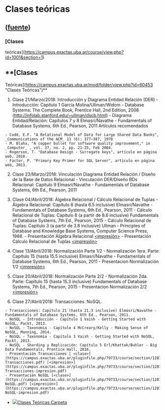 # Clases teóricas
([fuente](https://campus.exactas.uba.ar/course/view.php?id=1001&section=1))
---
### [Clases
teóricas](https://campus.exactas.uba.ar/course/view.php?id=1001&section=1)

##  **[Clases
Teóricas](https://campus.exactas.uba.ar/mod/folder/view.php?id=60453 "Clases
Teóricas")**

  1. Clase 21/Marzo/2018: Introducción y Diagrama Entidad Relación (DER) 
    - Introducción: Capítulo 1 García Molina/Ullman/Widom - Database Systems: The Complete Book, Prentice Hall, 2nd Edition, 2008 (<http://infolab.stanford.edu/~ullman/dscb.html>)
    - Diagrama Entidad/Relación: Capítulos 7 y 8 Elmasri/Navathe - Fundamentals of Database Systems, 6th Ed., Pearson, 2011
Artículos recomendados

    - Codd, E.F. "A Relational Model of Data for Large Shared Data Banks", _Communications of the ACM_ 13 (6): 377–387, 1970
    - M. Blaha, "A copper bullet for software quality improvement," in _Computer_ , vol. 37, no. 2, pp. 21-25, Feb 2004.
    - Rogerson, T. "Database Design - Surrogate keys", artículo en página web, 2010.
    - Factor, P. "Primary Key Primer for SQL Server", artículo en página web, 2013.
  2. Clase 23/Marzo/2018: Vinculación Diagrama Entidad Relación / Diseño de la Base de Datos Relacional 
    - Vinculación DER/Diseño BDs Relacional: Capítulo 9 Elmasri/Navathe - Fundamentals of Database Systems, 6th Ed., Pearson, 2011
  3. Clase 04/Abril/2018: Álgebra Relacional / Cálculo Relacional de Tuplas
    - Álgebra Relacional: Capítulo 6 (hasta 6.5 inclusive) Elmasri/Navathe - Fundamentals of Database Systems, 6th Ed., Pearson, 2011
    - Cálculo Relacional de Tuplas: Capítulo 8 (a partir de 8.6 inclusive) Fundamentals of Database Systems, 7th Ed., Pearson, 2015
    - Cálculo Relacional de Tuplas: Capìtulo 3 (a partir de 3.8 inclusive) Ullman - Principles of Database and Knowledge Base Systems, Computer Science Press, 1988.
    - Presentación Álgebra Relacional [<clase>](https://campus.exactas.uba.ar/pluginfile.php/79733/course/section/12872/ct03-AlgebraRelacional.pdf) [<impresión>](https://campus.exactas.uba.ar/pluginfile.php/79733/course/section/12872/ct03-AlgebraRelacional-impresion.pdf)
    - Presentación Cálculo Relacional de Tuplas [<clase>](https://campus.exactas.uba.ar/pluginfile.php/79733/course/section/12872/ct03-CalculoRelacionalDeTuplas.pdf) [<impresión>](https://campus.exactas.uba.ar/pluginfile.php/79733/course/section/12872/ct03-CalculoRelacionalDeTuplas-impresion.pdf)
  4. Clase 13/Abril/2018: Normalización Parte 1/2
    - Normalización 1era. Parte: Capítulo 15 (hasta 15.5 inclusive) Elmasri/Navathe - Fundamentals of Database Systems, 6th Ed., Pearson, 2011
    - Presentacion Normalización 1/2 [<clase>](https://campus.exactas.uba.ar/pluginfile.php/79733/course/section/12872/ct04-Normalizacion.pdf) [<impresión>](https://campus.exactas.uba.ar/pluginfile.php/79733/course/section/12872/ct04-Normalizacion-impresion.pdf)

  5. Clase 20/Abril/2018: Normalización Parte 2/2
    - Normalización 2da. Parte: Capítulo 15 (hasta 15.3 inclusive) Fundamentals of Database Systems, 7th Ed., Pearson, 2015
    - Presentacion Normalización 2/2 [<clase>](https://campus.exactas.uba.ar/pluginfile.php/79733/course/section/12872/ct05-Normalizacion2.pdf) [<impresión>](https://campus.exactas.uba.ar/pluginfile.php/79733/course/section/12872/ct05-Normalizacion2-impresion.pdf)
  6. Clase 27/Abril/2018: Transacciones. NoSQL.  

    - Transacciones: Capítulo 21 (hasta 21.3 inclusive) Elmasri/Navathe - Fundamentals of Database Systems, 6th Ed., Pearson, 2011.
    - NoSQL - Introducción - Capítulo 1 Vaish - Getting Started with NoSQL, Packt, 2013.
    - NoSQL - Taxonomia - Capítulo 4 McCreary/Kelly - Making Sense of NoSQL, Manning, 2014.
    - NoSQL - Taxonomia - Capítulo 3 Vaish - Getting Started with NoSQL, Packt, 2013.
    - NoSQL - Sharding y Replicación: Capítulo 5 Erl/Khattak/Buhler - Big Data Fundamentals, Prentice Hall, 2016.
    - Presentación Transacciones [ <clase>](https://campus.exactas.uba.ar/pluginfile.php/79733/course/section/12872/ct06-Transacciones.pdf) [<impresión>](https://campus.exactas.uba.ar/pluginfile.php/79733/course/section/12872/ct06-Transacciones-impresion.pdf)
    - Presentación NoSQL [<clase>](https://campus.exactas.uba.ar/pluginfile.php/79733/course/section/12872/ct06-NoSQL.pdf) [<impresión>](https://campus.exactas.uba.ar/pluginfile.php/79733/course/section/12872/ct06-NoSQL-impresion.pdf)  
  

  - [![ ](https://campus.exactas.uba.ar/theme/image.php/aardvark/folder/1524598950/icon)Clases Teóricas Carpeta](https://campus.exactas.uba.ar/mod/folder/view.php?id=60453)

